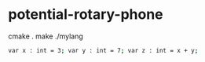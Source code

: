# potential-rotary-phone

cmake .
make
./mylang


``` bash 
var x : int = 3; var y : int = 7; var z : int = x + y;
```

